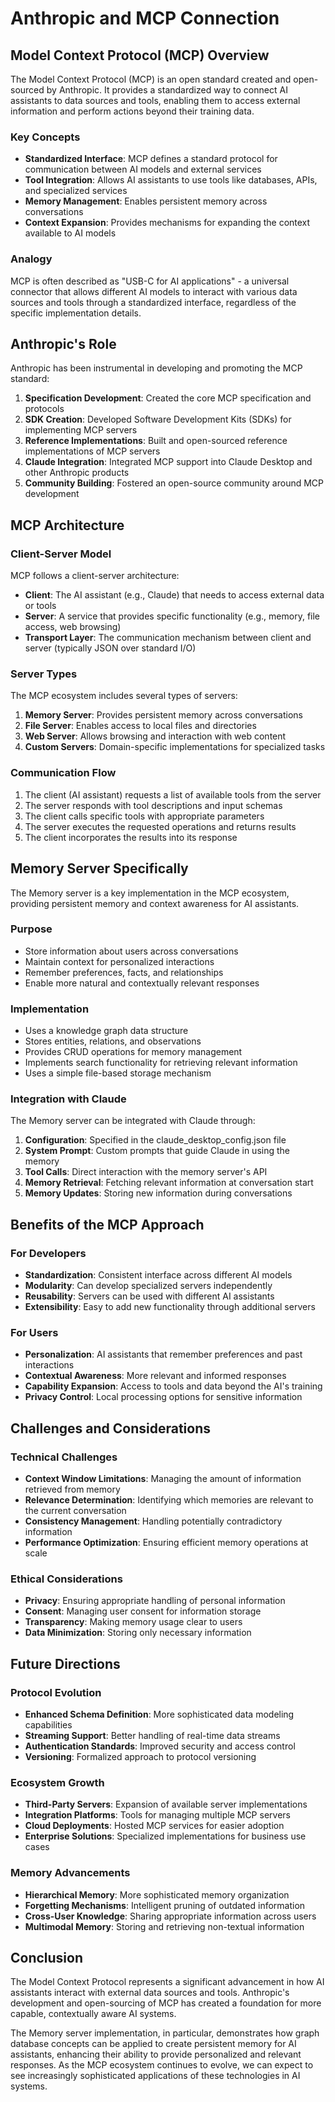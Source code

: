 # Anthropic and MCP Connection

## Model Context Protocol (MCP) Overview

The Model Context Protocol (MCP) is an open standard created and open-sourced by Anthropic. It provides a standardized way to connect AI assistants to data sources and tools, enabling them to access external information and perform actions beyond their training data.

### Key Concepts

- **Standardized Interface**: MCP defines a standard protocol for communication between AI models and external services
- **Tool Integration**: Allows AI assistants to use tools like databases, APIs, and specialized services
- **Memory Management**: Enables persistent memory across conversations
- **Context Expansion**: Provides mechanisms for expanding the context available to AI models

### Analogy

MCP is often described as "USB-C for AI applications" - a universal connector that allows different AI models to interact with various data sources and tools through a standardized interface, regardless of the specific implementation details.

## Anthropic's Role

Anthropic has been instrumental in developing and promoting the MCP standard:

1. **Specification Development**: Created the core MCP specification and protocols
2. **SDK Creation**: Developed Software Development Kits (SDKs) for implementing MCP servers
3. **Reference Implementations**: Built and open-sourced reference implementations of MCP servers
4. **Claude Integration**: Integrated MCP support into Claude Desktop and other Anthropic products
5. **Community Building**: Fostered an open-source community around MCP development

## MCP Architecture

### Client-Server Model

MCP follows a client-server architecture:

- **Client**: The AI assistant (e.g., Claude) that needs to access external data or tools
- **Server**: A service that provides specific functionality (e.g., memory, file access, web browsing)
- **Transport Layer**: The communication mechanism between client and server (typically JSON over standard I/O)

### Server Types

The MCP ecosystem includes several types of servers:

1. **Memory Server**: Provides persistent memory across conversations
2. **File Server**: Enables access to local files and directories
3. **Web Server**: Allows browsing and interaction with web content
4. **Custom Servers**: Domain-specific implementations for specialized tasks

### Communication Flow

1. The client (AI assistant) requests a list of available tools from the server
2. The server responds with tool descriptions and input schemas
3. The client calls specific tools with appropriate parameters
4. The server executes the requested operations and returns results
5. The client incorporates the results into its response

## Memory Server Specifically

The Memory server is a key implementation in the MCP ecosystem, providing persistent memory and context awareness for AI assistants.

### Purpose

- Store information about users across conversations
- Maintain context for personalized interactions
- Remember preferences, facts, and relationships
- Enable more natural and contextually relevant responses

### Implementation

- Uses a knowledge graph data structure
- Stores entities, relations, and observations
- Provides CRUD operations for memory management
- Implements search functionality for retrieving relevant information
- Uses a simple file-based storage mechanism

### Integration with Claude

The Memory server can be integrated with Claude through:

1. **Configuration**: Specified in the claude_desktop_config.json file
2. **System Prompt**: Custom prompts that guide Claude in using the memory
3. **Tool Calls**: Direct interaction with the memory server's API
4. **Memory Retrieval**: Fetching relevant information at conversation start
5. **Memory Updates**: Storing new information during conversations

## Benefits of the MCP Approach

### For Developers

- **Standardization**: Consistent interface across different AI models
- **Modularity**: Can develop specialized servers independently
- **Reusability**: Servers can be used with different AI assistants
- **Extensibility**: Easy to add new functionality through additional servers

### For Users

- **Personalization**: AI assistants that remember preferences and past interactions
- **Contextual Awareness**: More relevant and informed responses
- **Capability Expansion**: Access to tools and data beyond the AI's training
- **Privacy Control**: Local processing options for sensitive information

## Challenges and Considerations

### Technical Challenges

- **Context Window Limitations**: Managing the amount of information retrieved from memory
- **Relevance Determination**: Identifying which memories are relevant to the current conversation
- **Consistency Management**: Handling potentially contradictory information
- **Performance Optimization**: Ensuring efficient memory operations at scale

### Ethical Considerations

- **Privacy**: Ensuring appropriate handling of personal information
- **Consent**: Managing user consent for information storage
- **Transparency**: Making memory usage clear to users
- **Data Minimization**: Storing only necessary information

## Future Directions

### Protocol Evolution

- **Enhanced Schema Definition**: More sophisticated data modeling capabilities
- **Streaming Support**: Better handling of real-time data streams
- **Authentication Standards**: Improved security and access control
- **Versioning**: Formalized approach to protocol versioning

### Ecosystem Growth

- **Third-Party Servers**: Expansion of available server implementations
- **Integration Platforms**: Tools for managing multiple MCP servers
- **Cloud Deployments**: Hosted MCP services for easier adoption
- **Enterprise Solutions**: Specialized implementations for business use cases

### Memory Advancements

- **Hierarchical Memory**: More sophisticated memory organization
- **Forgetting Mechanisms**: Intelligent pruning of outdated information
- **Cross-User Knowledge**: Sharing appropriate information across users
- **Multimodal Memory**: Storing and retrieving non-textual information

## Conclusion

The Model Context Protocol represents a significant advancement in how AI assistants interact with external data sources and tools. Anthropic's development and open-sourcing of MCP has created a foundation for more capable, contextually aware AI systems.

The Memory server implementation, in particular, demonstrates how graph database concepts can be applied to create persistent memory for AI assistants, enhancing their ability to provide personalized and relevant responses. As the MCP ecosystem continues to evolve, we can expect to see increasingly sophisticated applications of these technologies in AI systems.
